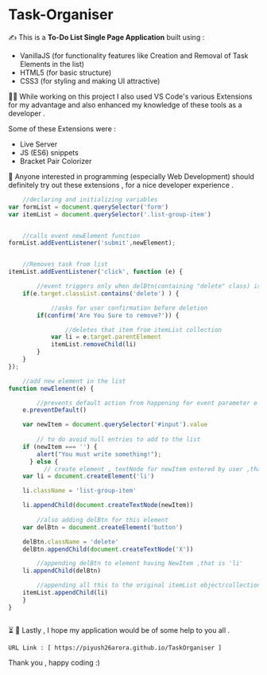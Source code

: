 # Task-Organiser
:writing_hand: This is a **To-Do List Single Page Application** built using :
* VanillaJS (for functionality features like Creation and Removal of Task Elements in the list)
* HTML5 (for basic structure)
* CSS3 (for styling and making UI attractive)

:technologist: While working on this project I also used VS Code's various Extensions for my advantage and also enhanced my knowledge of these tools as a developer .

Some of these Extensions were :
* Live Server
* JS (ES6) snippets
* Bracket Pair Colorizer

:seedling: Anyone interested in programming (especially Web Development) should definitely try out these extensions , for a nice developer experience .

```javascript
    //declaring and initializing variables
var formList = document.querySelector('form')
var itemList = document.querySelector('.list-group-item')


    //calls event newElement function
formList.addEventListener('submit',newElement);


    //Removes task from list
itemList.addEventListener('click', function (e) {

        //event triggers only when delBtn(containing "delete" class) is pressed
    if(e.target.classList.contains('delete') ) {

            //asks for user confirmation before deletion
        if(confirm('Are You Sure to remove?')) {

                //deletes that item from itemList collection 
            var li = e.target.parentElement
            itemList.removeChild(li)
        }
    }
});

    //add new element in the list
function newElement(e) {

        //prevents default action from happening for event parameter e
    e.preventDefault()

    var newItem = document.querySelector('#input').value
        
        // to do avoid null entries to add to the list
    if (newItem === '') {
        alert("You must write something!");
      } else {  
          // create element , textNode for newItem entered by user ,that is 'li'
    var li = document.createElement('li')

    li.className = 'list-group-item'

    li.appendChild(document.createTextNode(newItem))
         
        //also adding delBtn for this element
    var delBtn = document.createElement('button')

    delBtn.className = 'delete'
    delBtn.appendChild(document.createTextNode('X'))

        //appending delBtn to element having NewItem ,that is 'li'
    li.appendChild(delBtn)

        //appending all this to the original itemList object/collection
    itemList.appendChild(li)
    }
}



```

:hourglass_flowing_sand: :milky_way: Lastly , I hope my application would be of some help to you all . 
```
URL Link : [ https://piyush26arora.github.io/TaskOrganiser ] 
```
Thank you , happy coding :)
